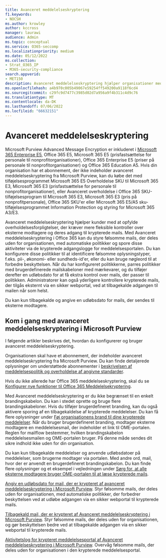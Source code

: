 ```yaml
---
title: Avanceret meddelelseskryptering
f1.keywords:
- NOCSH
ms.author: krowley
author: kccross
manager: laurawi
audience: Admin
ms.topic: conceptual
ms.service: O365-seccomp
ms.localizationpriority: medium
ms.date: 05/12/2022
ms.collection:
- Strat_O365_IP
- M365-security-compliance
search.appverid:
- MET150
description: Avanceret meddelelseskryptering hjælper organisationer med at opfylde deres overholdelsesforpligtelser ved at gøre det muligt for administratorer at gøre endnu mere med beskyttede meddelelser.
ms.openlocfilehash: a4b970c005b49067e59254ff549200a9118f6cd4
ms.sourcegitcommit: c29fc9d7477c3985d02d7a956a9f4b311c4d9c76
ms.translationtype: MT
ms.contentlocale: da-DK
ms.lasthandoff: 07/06/2022
ms.locfileid: "66632151"
---
```

# <a name="advanced-message-encryption"></a>Avanceret meddelelseskryptering

Microsoft Purview Advanced Message Encryption er inkluderet i [Microsoft 365 Enterprise E5](https://www.microsoft.com/microsoft-365/enterprise/home), Office 365 E5, Microsoft 365 E5 (prisfastsættelse for personale til nonprofitorganisationer), Office 365 Enterprise E5 (priser på personale til nonprofitorganisationer) og Office 365 Education A5. Hvis din organisation har et abonnement, der ikke indeholder avanceret meddelelseskryptering fra Microsoft Purview, kan du købe det med tilføjelsesprogrammet Microsoft 365 E5 Overholdelse SKU til Microsoft 365 E3, Microsoft 365 E3 (prisfastsættelse for personale til nonprofitorganisationer), eller Avanceret overholdelse i Office 365 SKU-tilføjelsesprogram til Microsoft 365 E3, Microsoft 365 E3 (pris på nonprofitpersonale), Office 365 SKU'er eller Microsoft 365 E5/A5 sku-tilføjelsesprogrammet Information Protection og styring for Microsoft 365 A3/E3.

Avanceret meddelelseskryptering hjælper kunder med at opfylde overholdelsesforpligtelser, der kræver mere fleksible kontroller over eksterne modtagere og deres adgang til krypterede mails. Med Avanceret meddelelseskryptering i Office 365 kan du styre følsomme mails, der deles uden for organisationen, med automatiske politikker og spore disse aktiviteter via de krypterede adgangslogge for meddelelsesportalen. Du kan konfigurere disse politikker til at identificere følsomme oplysningstyper, f.eks. pii-, økonomi- eller sundheds-id'er, eller du kan bruge nøgleord til at forbedre beskyttelsen. Når du har konfigureret politikkerne, parres politikker med brugerdefinerede mailskabeloner med mærkevarer, og du tilføjer derefter en udløbsdato for at få ekstra kontrol over mails, der passer til politikken. Administratorer kan også yderligere kontrollere krypterede mails, der tilgås eksternt via en sikker webportal, ved at tilbagekalde adgangen til mailen når som helst.

Du kan kun tilbagekalde og angive en udløbsdato for mails, der sendes til eksterne modtagere.

## <a name="get-started-with-microsoft-purview-advanced-message-encryption"></a>Kom i gang med avanceret meddelelseskryptering i Microsoft Purview

I følgende artikler beskrives det, hvordan du konfigurerer og bruger avanceret meddelelseskryptering.

Organisationen skal have et abonnement, der indeholder avanceret meddelelseskryptering fra Microsoft Purview. Du kan finde detaljerede oplysninger om understøttede abonnementer i [beskrivelsen af meddelelsespolitik og overholdelse af angivne standarder](/office365/servicedescriptions/exchange-online-service-description/message-policy-and-compliance).

Hvis du ikke allerede har Office 365 meddelelseskryptering, skal du se [Konfigurer nye funktioner til Office 365 Meddelelsekryptering](set-up-new-message-encryption-capabilities.md).

Med Avanceret meddelelseskryptering er du ikke begrænset til en enkelt brandingskabelon. Du kan i stedet oprette og bruge flere brandingskabeloner. Hvis du tilføjer brugerdefineret branding, kan du også aktivere sporing af en tilbagekaldelse af krypterede meddelelser. Du kan få flere oplysninger under [Føj organisationens brand til dine krypterede meddelelser](add-your-organization-brand-to-encrypted-messages.md). Når du bruger brugerdefineret branding, modtager eksterne modtagere en meddelelsesmail, der indeholder et link til OME-portalen. Reglen for mailflow bestemmer, hvilken brandingskabelon meddelelsesmailen og OME-portalen bruger. På denne måde sendes dit sikre indhold ikke uden for din organisation.

Du kan kun tilbagekalde meddelelser og anvende udløbsdatoer på meddelelser, som brugerne modtager via portalen. Med andre ord, mail, hvor der er anvendt en brugerdefineret brandingskabelon. Du kan finde flere oplysninger og et eksempel i vejledningen under [Sørg for, at alle eksterne modtagere bruger OME-portalen til at læse krypterede mails](manage-office-365-message-encryption.md#ensure-all-external-recipients-use-the-ome-portal-to-read-encrypted-mail).

[Angiv en udløbsdato for mail, der er krypteret af avanceret meddelelseskryptering i Microsoft Purview](ome-advanced-expiration.md). Styr følsomme mails, der deles uden for organisationen, med automatiske politikker, der forbedrer beskyttelsen ved at udløbe adgangen via en sikker webportal til krypterede mails.

[Tilbagekald mail, der er krypteret af Avanceret meddelelseskryptering i Microsoft Purview](revoke-ome-encrypted-mail.md). Styr følsomme mails, der deles uden for organisationen, og gør beskyttelsen bedre ved at tilbagekalde adgangen via en sikker webportal til krypterede mails.

[Aktivitetslog for krypteret meddelelsesportal af Avanceret meddelelseskryptering i Microsoft Purview](ome-message-access-logs.md). Overvåg følsomme mails, der deles uden for organisationen i den krypterede meddelelsesportal.
